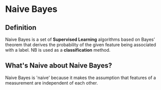 # Naive Bayes

## Definition

Naive Bayes is a set of <strong>Supervised Learning</strong> algorithms based on Bayes’ theorem that derives the probability of the given feature being associated with a label. NB is used as a <strong>classification</strong> method. 

## What's Naive about Naive Bayes?

Naive Bayes is 'naive' because it makes the assumption that features of a measurement are independent of each other.

